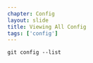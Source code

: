 ```yaml
---
chapter: Config
layout: slide
title: Viewing All Config
tags: ['config']
---
```


	git config --list